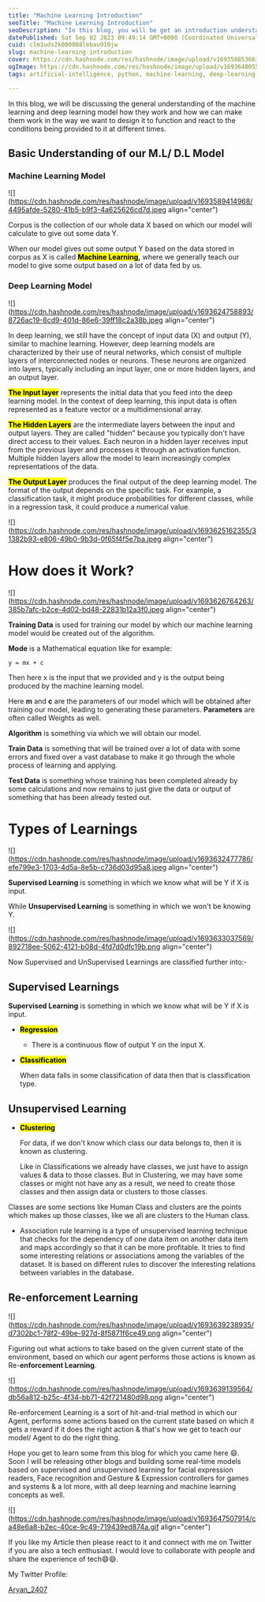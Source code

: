 ```yaml
---
title: "Machine Learning Introduction"
seoTitle: "Machine Learning Introduction"
seoDescription: "In this blog, you will be get an introduction understanding to machine learning and deep learning models, their functionalities and their working models"
datePublished: Sat Sep 02 2023 09:49:14 GMT+0000 (Coordinated Universal Time)
cuid: clm1uds2k000008lebau910jw
slug: machine-learning-introduction
cover: https://cdn.hashnode.com/res/hashnode/image/upload/v1693588536612/e44d8d73-f0fa-4ec4-882b-ba904a1990ce.jpeg
ogImage: https://cdn.hashnode.com/res/hashnode/image/upload/v1693648055752/df37167f-b60f-4d99-8563-2869a4dbb93d.jpeg
tags: artificial-intelligence, python, machine-learning, deep-learning, wemakedevs

---
```


In this blog, we will be discussing the general understanding of the machine learning and deep learning model how they work and how we can make them work in the way we want to design it to function and react to the conditions being provided to it at different times.

## Basic Understanding of our M.L/ D.L Model

### Machine Learning Model

![](https://cdn.hashnode.com/res/hashnode/image/upload/v1693589414968/4495afde-5280-41b5-b9f3-4a625626cd7d.jpeg align="center")

Corpus is the collection of our whole data X based on which our model will calculate to give out some data Y.

When our model gives out some output Y based on the data stored in corpus as X is called **<mark>Machine Learning</mark>,** where we generally teach our model to give some output based on a lot of data fed by us.

### Deep Learning Model

![](https://cdn.hashnode.com/res/hashnode/image/upload/v1693624758893/8726ac19-8cd9-401d-86e6-39ff18c2a38b.jpeg align="center")

In deep learning, we still have the concept of input data (X) and output (Y), similar to machine learning. However, deep learning models are characterized by their use of neural networks, which consist of multiple layers of interconnected nodes or neurons. These neurons are organized into layers, typically including an input layer, one or more hidden layers, and an output layer.

**<mark>The Input layer</mark>** represents the initial data that you feed into the deep learning model. In the context of deep learning, this input data is often represented as a feature vector or a multidimensional array.

**<mark>The Hidden Layers</mark>** are the intermediate layers between the input and output layers. They are called "hidden" because you typically don't have direct access to their values. Each neuron in a hidden layer receives input from the previous layer and processes it through an activation function. Multiple hidden layers allow the model to learn increasingly complex representations of the data.

**<mark>The Output Layer</mark>** produces the final output of the deep learning model. The format of the output depends on the specific task. For example, a classification task, it might produce probabilities for different classes, while in a regression task, it could produce a numerical value.

![](https://cdn.hashnode.com/res/hashnode/image/upload/v1693625162355/31382b93-e806-49b0-9b3d-0f65f4f5e7ba.jpeg align="center")

# **How does it Work?**

![](https://cdn.hashnode.com/res/hashnode/image/upload/v1693626764263/385b7afc-b2ce-4d02-bd48-22831b12a3f0.jpeg align="center")

**Training Data** is used for training our model by which our machine learning model would be created out of the algorithm.

**Mode** is a Mathematical equation like for example:

`y = mx + c`

Then here x is the input that we provided and y is the output being produced by the machine learning model.

Here **m** and **c** are the parameters of our model which will be obtained after training our model, leading to generating these parameters. **Parameters** are often called Weights as well.

**Algorithm** is something via which we will obtain our model.

**Train Data** is something that will be trained over a lot of data with some errors and fixed over a vast database to make it go through the whole process of learning and applying.

**Test Data** is something whose training has been completed already by some calculations and now remains to just give the data or output of something that has been already tested out.

# Types of Learnings

![](https://cdn.hashnode.com/res/hashnode/image/upload/v1693632477786/efe799e3-1703-4d5a-8e5b-c736d03d95a8.jpeg align="center")

**Supervised Learning** is something in which we know what will be Y if X is input.

While **Unsupervised Learning** is something in which we won't be knowing Y.

![](https://cdn.hashnode.com/res/hashnode/image/upload/v1693633037569/892718ee-5062-4121-b08d-4fd7d0dfc19b.png align="center")

Now Supervised and UnSupervised Learnings are classified further into:-

## Supervised Learnings

**Supervised Learning** is something in which we know what will be Y if X is input.

* **<mark>Regression</mark>**
    
    * There is a continuous flow of output Y on the input X.
        
* **<mark>Classification</mark>**
    
    When data falls in some classification of data then that is classification type.
    

## Unsupervised Learning

* **<mark>Clustering</mark>**
    
    For data, if we don't know which class our data belongs to, then it is known as clustering.
    
    Like in Classifications we already have classes, we just have to assign values & data to those classes. But in Clustering, we may have some classes or might not have any as a result, we need to create those classes and then assign data or clusters to those classes.
    

Classes are some sections like Human Class and clusters are the points which makes up those classes, like we all are clusters to the Human class.

* Association rule learning is a type of unsupervised learning technique that checks for the dependency of one data item on another data item and maps accordingly so that it can be more profitable. It tries to find some interesting relations or associations among the variables of the dataset. It is based on different rules to discover the interesting relations between variables in the database.
    

## Re-enforcement Learning

![](https://cdn.hashnode.com/res/hashnode/image/upload/v1693639238935/d7302bc1-78f2-49be-927d-8f5871f6ce49.png align="center")

Figuring out what actions to take based on the given current state of the environment, based on which our agent performs those actions is known as Re-**enforcement Learning**.

![](https://cdn.hashnode.com/res/hashnode/image/upload/v1693639139564/db56a812-b25c-4f34-bb71-42f721480d98.png align="center")

Re-enforcement Learning is a sort of hit-and-trial method in which our Agent, performs some actions based on the current state based on which it gets a reward if it does the right action & that's how we get to teach our model/ Agent to do the right thing.

Hope you get to learn some from this blog for which you came here 😄. Soon I will be releasing other blogs and building some real-time models based on supervised and unsupervised learning for facial expression readers, Face recognition and Gesture & Expression controllers for games and systems & a lot more, with all deep learning and machine learning concepts as well.

![](https://cdn.hashnode.com/res/hashnode/image/upload/v1693647507914/ca48e6a8-b2ec-40ce-9c49-719439ed874a.gif align="center")

If you like my Article then please react to it and connect with me on Twitter if you are also a tech enthusiast. I would love to collaborate with people and share the experience of tech😄😄.

My Twitter Profile:

[Aryan\_2407](https://twitter.com/Aryan_2407)